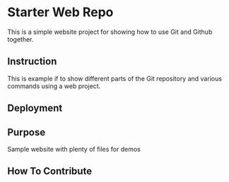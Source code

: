 # Starter Web Repo

This is a simple website project for showing how to use Git and Github together.

## Instruction

This is example if to show different parts of the Git repository and various commands using a web project.

## Deployment

## Purpose

Sample website with plenty of files for demos

## How To Contribute

